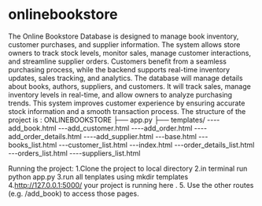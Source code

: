 # onlinebookstore
 The Online Bookstore Database is designed to manage book inventory, customer purchases, and supplier information. The system allows store owners to track stock levels, monitor sales, manage customer interactions, and streamline supplier orders.
 Customers benefit from a seamless purchasing process, while the backend supports real-time inventory updates, sales tracking, and analytics. The database will manage details about books, authors, suppliers, and customers. It will track sales, manage inventory levels in real-time, and allow owners to analyze purchasing trends. This system improves customer experience by ensuring accurate stock information and a smooth transaction process.
 The structure of the project is :
ONLINEBOOKSTORE
├── app.py
├── templates/
----add_book.html
---add_customer.html
----add_order.html
----add_order_details.html
----add_supplier.html
---base.html
---books_list.html
---customer_list.html
---index.html
---order_details_list.html
---orders_list.html
----suppliers_list.html

Running the project:
1.Clone the project to local directory
2.in terminal run python app.py 
3.run all tenplates using mkdir templates 
4.http://127.0.0.1:5000/ your project is running here .
5. Use the other routes (e.g. /add_book) to access those pages.

